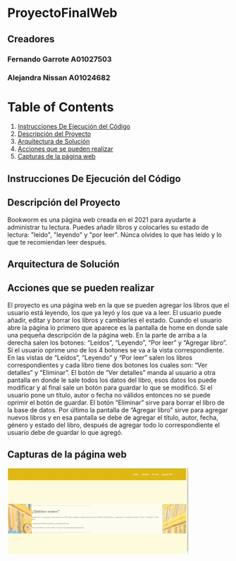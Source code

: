 # ProyectoFinalWeb
## Creadores
### Fernando Garrote A01027503
### Alejandra Nissan A01024682

# Table of Contents
1. [Instrucciones De Ejecución del Código](#Instrucciones)
2. [Descripción del Proyecto](#Descripcion)
3. [Arquitectura de Solución](Arquitectura)
4. [Acciones que se pueden realizar](#Acciones)
5. [Capturas de la página web](#Capturas)


## Instrucciones De Ejecución del Código <a name="introducciones"></a>
## Descripción del Proyecto <a name="Descripcion"></a>
Bookworm es una página web creada en el 2021 para ayudarte a administrar tu lectura. Puedes añadir libros y colocarles su estado de lectura: "leido", "leyendo" y "por leer". 
Núnca olvides lo que has leído y lo que te recomiendan leer después.
## Arquitectura de Solución <a name="Arquitectura"></a>
## Acciones que se pueden realizar <a name="Acciones"></a>
El proyecto es una página web en la que se pueden agregar los libros que el usuario está leyendo, los que ya leyó y los que va a leer. El usuario puede añadir, editar y borrar los libros y cambiarles el estado. Cuando el usuario abre la página lo primero que aparece es la pantalla de home en donde sale una pequeña descripción de la página web. En la parte de arriba a la derecha salen los botones: “Leídos”, “Leyendo”, “Por leer” y “Agregar libro”. Si el usuario oprime uno de los 4 botones se va a la vista correspondiente. En las vistas de  “Leídos”, “Leyendo” y “Por leer” salen los libros correspondientes y cada libro tiene dos botones los cuales son: “Ver detalles” y “Eliminar”. El botón de “Ver detalles” manda al usuario a otra pantalla en donde le sale todos los datos del libro, esos datos los puede modificar y al final sale un botón para guardar lo que se modificó. Si el usuario pone un título, autor o fecha no válidos entonces no se puede oprimir el botón de guardar. El botón “Eliminar” sirve para borrar el libro de la base de datos. Por último la pantalla de “Agregar libro” sirve para agregar nuevos libros y en esa pantalla se debe de agregar el título, autor, fecha, género y estado del libro, después de agregar todo lo correspondiente el usuario debe de guardar lo que agregó.

## Capturas de la página web <a name="Capturas"></a>
![alt text](ReadMe/Home.png "Title")
